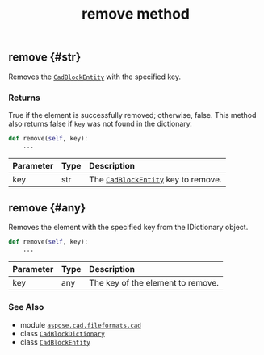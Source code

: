 ﻿---
title: remove method
second_title: Aspose.CAD for Python via .NET API References
description: 
type: docs
weight: 60
url: /python-net/aspose.cad.fileformats.cad/cadblockdictionary/remove/
is_root: false
---

## remove {#str}

Removes the [`CadBlockEntity`](/cad/python-net/aspose.cad.fileformats.cad.cadobjects/cadblockentity) with the specified key.


### Returns 


True if the element is successfully removed; otherwise, false. This method also returns false if `key` was not found in the dictionary.


```python
def remove(self, key):
    ...
```


| Parameter | Type | Description |
| :- | :- | :- |
| key | str | The [`CadBlockEntity`](/cad/python-net/aspose.cad.fileformats.cad.cadobjects/cadblockentity) key to remove. |


## remove {#any}

Removes the element with the specified key from the 
IDictionary object.



```python
def remove(self, key):
    ...
```


| Parameter | Type | Description |
| :- | :- | :- |
| key | any | The key of the element to remove. |



### See Also
* module [`aspose.cad.fileformats.cad`](../../)
* class [`CadBlockDictionary`](/cad/python-net/aspose.cad.fileformats.cad/cadblockdictionary)
* class [`CadBlockEntity`](/cad/python-net/aspose.cad.fileformats.cad.cadobjects/cadblockentity)
